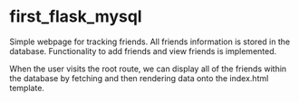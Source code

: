 # first_flask_mysql
Simple webpage for tracking friends. All friends information is stored in the database. Functionality to add friends and view friends is implemented. 

When the user visits the root route, we can display all of the friends within the database by fetching and then rendering data onto the index.html template.
